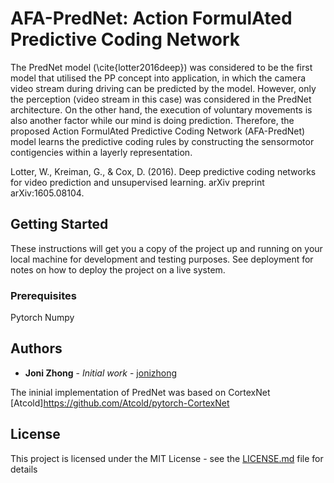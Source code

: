 # AFA-PredNet: Action FormulAted Predictive Coding Network 

The PredNet model (\cite{lotter2016deep}) was considered  to be the first model that utilised the PP concept into application, in which the camera video stream during driving can be predicted by the model. However, only the perception (video stream in this case) was considered in the PredNet architecture. On the other hand, the execution of voluntary movements is also another factor while our mind is doing prediction.  Therefore, the proposed  Action FormulAted Predictive Coding Network (AFA-PredNet) model learns the predictive coding rules by constructing the sensormotor contigencies within a layerly representation. 

Lotter, W., Kreiman, G., & Cox, D. (2016). Deep predictive coding networks for video prediction and unsupervised learning. arXiv preprint arXiv:1605.08104.

## Getting Started

These instructions will get you a copy of the project up and running on your local machine for development and testing purposes. See deployment for notes on how to deploy the project on a live system.

### Prerequisites

Pytorch 
Numpy




## Authors

* **Joni Zhong** - *Initial work* - [jonizhong](https://github.com/jonizhong)

The ininial implementation of PredNet was based on CortexNet 
[Atcold]https://github.com/Atcold/pytorch-CortexNet


## License

This project is licensed under the MIT License - see the [LICENSE.md](LICENSE.md) file for details


